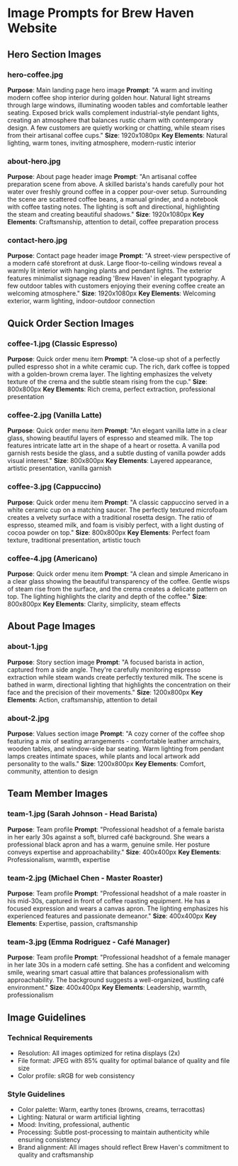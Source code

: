 # Image Prompts for Brew Haven Website

## Hero Section Images

### hero-coffee.jpg
**Purpose**: Main landing page hero image
**Prompt**: "A warm and inviting modern coffee shop interior during golden hour. Natural light streams through large windows, illuminating wooden tables and comfortable leather seating. Exposed brick walls complement industrial-style pendant lights, creating an atmosphere that balances rustic charm with contemporary design. A few customers are quietly working or chatting, while steam rises from their artisanal coffee cups."
**Size**: 1920x1080px
**Key Elements**: Natural lighting, warm tones, inviting atmosphere, modern-rustic interior

### about-hero.jpg
**Purpose**: About page header image
**Prompt**: "An artisanal coffee preparation scene from above. A skilled barista's hands carefully pour hot water over freshly ground coffee in a copper pour-over setup. Surrounding the scene are scattered coffee beans, a manual grinder, and a notebook with coffee tasting notes. The lighting is soft and directional, highlighting the steam and creating beautiful shadows."
**Size**: 1920x1080px
**Key Elements**: Craftsmanship, attention to detail, coffee preparation process

### contact-hero.jpg
**Purpose**: Contact page header image
**Prompt**: "A street-view perspective of a modern café storefront at dusk. Large floor-to-ceiling windows reveal a warmly lit interior with hanging plants and pendant lights. The exterior features minimalist signage reading 'Brew Haven' in elegant typography. A few outdoor tables with customers enjoying their evening coffee create an welcoming atmosphere."
**Size**: 1920x1080px
**Key Elements**: Welcoming exterior, warm lighting, indoor-outdoor connection

## Quick Order Section Images

### coffee-1.jpg (Classic Espresso)
**Purpose**: Quick order menu item
**Prompt**: "A close-up shot of a perfectly pulled espresso shot in a white ceramic cup. The rich, dark coffee is topped with a golden-brown crema layer. The lighting emphasizes the velvety texture of the crema and the subtle steam rising from the cup."
**Size**: 800x800px
**Key Elements**: Rich crema, perfect extraction, professional presentation

### coffee-2.jpg (Vanilla Latte)
**Purpose**: Quick order menu item
**Prompt**: "An elegant vanilla latte in a clear glass, showing beautiful layers of espresso and steamed milk. The top features intricate latte art in the shape of a heart or rosetta. A vanilla pod garnish rests beside the glass, and a subtle dusting of vanilla powder adds visual interest."
**Size**: 800x800px
**Key Elements**: Layered appearance, artistic presentation, vanilla garnish

### coffee-3.jpg (Cappuccino)
**Purpose**: Quick order menu item
**Prompt**: "A classic cappuccino served in a white ceramic cup on a matching saucer. The perfectly textured microfoam creates a velvety surface with a traditional rosetta design. The ratio of espresso, steamed milk, and foam is visibly perfect, with a light dusting of cocoa powder on top."
**Size**: 800x800px
**Key Elements**: Perfect foam texture, traditional presentation, artistic touch

### coffee-4.jpg (Americano)
**Purpose**: Quick order menu item
**Prompt**: "A clean and simple Americano in a clear glass showing the beautiful transparency of the coffee. Gentle wisps of steam rise from the surface, and the crema creates a delicate pattern on top. The lighting highlights the clarity and depth of the coffee."
**Size**: 800x800px
**Key Elements**: Clarity, simplicity, steam effects

## About Page Images

### about-1.jpg
**Purpose**: Story section image
**Prompt**: "A focused barista in action, captured from a side angle. They're carefully monitoring espresso extraction while steam wands create perfectly textured milk. The scene is bathed in warm, directional lighting that highlights the concentration on their face and the precision of their movements."
**Size**: 1200x800px
**Key Elements**: Action, craftsmanship, attention to detail

### about-2.jpg
**Purpose**: Values section image
**Prompt**: "A cozy corner of the coffee shop featuring a mix of seating arrangements - comfortable leather armchairs, wooden tables, and window-side bar seating. Warm lighting from pendant lamps creates intimate spaces, while plants and local artwork add personality to the walls."
**Size**: 1200x800px
**Key Elements**: Comfort, community, attention to design

## Team Member Images

### team-1.jpg (Sarah Johnson - Head Barista)
**Purpose**: Team profile
**Prompt**: "Professional headshot of a female barista in her early 30s against a soft, blurred café background. She wears a professional black apron and has a warm, genuine smile. Her posture conveys expertise and approachability."
**Size**: 400x400px
**Key Elements**: Professionalism, warmth, expertise

### team-2.jpg (Michael Chen - Master Roaster)
**Purpose**: Team profile
**Prompt**: "Professional headshot of a male roaster in his mid-30s, captured in front of coffee roasting equipment. He has a focused expression and wears a canvas apron. The lighting emphasizes his experienced features and passionate demeanor."
**Size**: 400x400px
**Key Elements**: Expertise, passion, craftsmanship

### team-3.jpg (Emma Rodriguez - Café Manager)
**Purpose**: Team profile
**Prompt**: "Professional headshot of a female manager in her late 30s in a modern café setting. She has a confident and welcoming smile, wearing smart casual attire that balances professionalism with approachability. The background suggests a well-organized, bustling café environment."
**Size**: 400x400px
**Key Elements**: Leadership, warmth, professionalism

## Image Guidelines

### Technical Requirements
- Resolution: All images optimized for retina displays (2x)
- File format: JPEG with 85% quality for optimal balance of quality and file size
- Color profile: sRGB for web consistency

### Style Guidelines
- Color palette: Warm, earthy tones (browns, creams, terracottas)
- Lighting: Natural or warm artificial lighting
- Mood: Inviting, professional, authentic
- Processing: Subtle post-processing to maintain authenticity while ensuring consistency
- Brand alignment: All images should reflect Brew Haven's commitment to quality and craftsmanship 